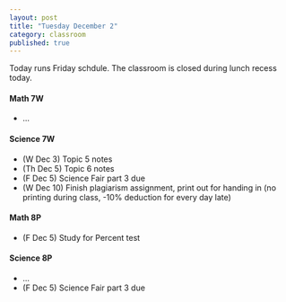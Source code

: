 ```yaml
---
layout: post
title: "Tuesday December 2"
category: classroom
published: true
---
```

Today runs Friday schdule. The classroom is closed during lunch recess today.

#### Math 7W
* ...

#### Science 7W
* (W Dec 3) Topic 5 notes
* (Th Dec 5) Topic 6 notes
* (F Dec 5) Science Fair part 3 due
* (W Dec 10) Finish plagiarism assignment, print out for handing in (no printing during class, -10% deduction for every day late)

#### Math 8P
* (F Dec 5) Study for Percent test

#### Science 8P
* ...
* (F Dec 5) Science Fair part 3 due
